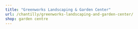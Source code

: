 ```yaml
---
title: "Greenworks Landscaping & Garden Center"
url: /chantilly/greenworks-landscaping-and-garden-center/
shop: garden centre
---
```

